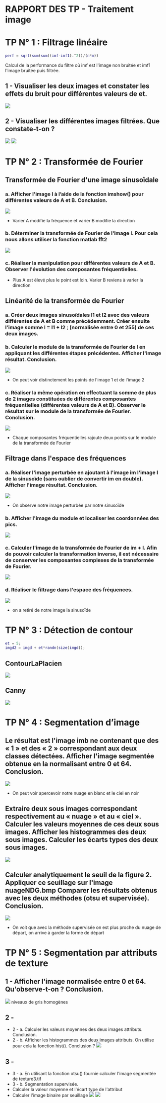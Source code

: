 # RAPPORT DES TP - Traitement image
# TP N° 1 : Filtrage linéaire

```matlab
perf = sqrt(sum(sum((imf-imf1).^2))/(n*m))
```
Calcul de la performance du filtre où imf est l'image non bruitée et imf1 l'image bruitée puis filtrée.
## 1 - Visualiser les deux images et constater les effets du bruit pour différentes valeurs de et.
![](https://i.imgur.com/xooJY4O.png)
## 2 - Visualiser les différentes images filtrées. Que constate-t-on ?
![](https://i.imgur.com/dS0KoyL.png)
![](https://i.imgur.com/jS7d914.png)


# TP N° 2 : Transformée de Fourier
## Transformée de Fourier d'une image sinusoïdale
### a. Afficher l'image I à l’aide de la fonction imshow() pour différentes valeurs de A et B. Conclusion.
![](https://i.imgur.com/Wu7pnbd.png)
- Varier A modifie la fréquence et varier B modifie la direction
### b. Déterminer la transformée de Fourier de l'image I. Pour cela nous allons utiliser la fonction matlab fft2 
![](https://i.imgur.com/bJxuUP9.png)
### c. Réaliser la manipulation pour différentes valeurs de A et B. Observer l'évolution des composantes fréquentielles.
- Plus A est élevé plus le point est loin. Varier B reviens à varier la direction

## Linéarité de la transformée de Fourier
### a. Créer deux images sinusoïdales I1 et I2 avec des valeurs différentes de A et B comme précédemment. Créer ensuite l'image somme I = I1 + I2 ; (normalisée entre 0 et 255) de ces deux images.
### b. Calculer le module de la transformée de Fourier de I en appliquant les différentes étapes précédentes. Afficher l'image résultat. Conclusion.
![](https://i.imgur.com/NalRKxE.png)
- On peut voir distinctement les points de l'image 1 et de l'image 2
### c. Réaliser la même opération en effectuant la somme de plus de 2 images constituées de différentes composantes fréquentielles (différentes valeurs de A et B). Observer le résultat sur le module de la transformée de Fourier. Conclusion.
![](https://i.imgur.com/1c29OBL.png)
- Chaque composantes fréquentielles rajoute deux points sur le module de la transformée de Fourier

## Filtrage dans l'espace des fréquences
### a. Réaliser l'image perturbée en ajoutant à l'image im l'image I de la sinusoïde (sans oublier de convertir im en double). Afficher l'image résultat. Conclusion.
![](https://i.imgur.com/nfGPquk.png)
- On observe notre image perturbée par notre sinusoïde

### b. Afficher l'image du module et localiser les coordonnées des pics.
![](https://i.imgur.com/LLkFXSB.png)

### c. Calculer l'image de la transformée de Fourier de im + I. Afin de pouvoir calculer la transformation inverse, il est nécessaire de conserver les composantes complexes de la transformée de Fourier.
![](https://i.imgur.com/BF0uJji.png)

### d. Réaliser le filtrage dans l'espace des fréquences.
![](https://i.imgur.com/0U7uR0M.png)
- on a retiré de notre image la sinusoïde

# TP N° 3 : Détection de contour

```matlab
et = 5;
imgd2 = imgd + et*randn(size(imgd));
```
## ContourLaPlacien
![](https://i.imgur.com/Ywy99pL.png)

## Canny
![](https://i.imgur.com/2Tf2btm.png)

# TP N° 4 : Segmentation d’image

## Le résultat est l'image imb ne contenant que des « 1 » et des « 2 » correspondant aux deux classes détectées. Afficher l'image segmentée obtenue en la normalisant entre 0 et 64. Conclusion.
![](https://i.imgur.com/yFqFm6f.png)
- On peut voir apercevoir notre nuage en blanc et le ciel en noir
## Extraire deux sous images correspondant respectivement au « nuage » et au « ciel ». Calculer les valeurs moyennes de ces deux sous images. Afficher les histogrammes des deux sous images. Calculer les écarts types des deux sous images.
![](https://i.imgur.com/TbNqTqF.png)

## Calculer analytiquement le seuil de la figure 2. Appliquer ce seuillage sur l'image nuageNDG.bmp Comparer les résultats obtenus avec les deux méthodes (otsu et supervisée). Conclusion.
![](https://i.imgur.com/TIXNCNN.png)
- On voit que avec la méthode supervisée on est plus proche du nuage de départ, on arrive à garder la forme de départ

# TP N° 5 : Segmentation par attributs de texture


## 1 - Afficher l'image normalisée entre 0 et 64. Qu'observe-t-on ? Conclusion.
![](https://i.imgur.com/yLLlFsL.png)
niveaux de gris homogènes
## 2 - 
  * 2 - a. Calculer les valeurs moyennes des deux images attributs. Conclusion.
  * 2 - b. Afficher les histogrammes des deux images attributs. On utilise pour cela la fonction hist(). Conclusion ?
  ![](https://i.imgur.com/462Mn84.png)
## 3 -
  * 3 - a. En utilisant la fonction otsu() fournie calculer l'image segmentée de texture3.tif
  * 3 - b. Segmentation supervisée. 
  * Calculer la valeur moyenne et l'écart type de l'attribut
  * Calculer l'image binaire par seuillage
  ![](https://i.imgur.com/XgfHAwy.png)
  ![](https://i.imgur.com/UyDaSSw.png)

